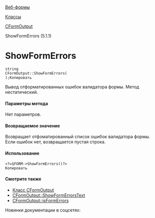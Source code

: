 [Веб-формы](/api_help/form/index.php)

[Классы](/api_help/form/classes/index.php)

[CFormOutput](/api_help/form/classes/cformoutput/index.php)

ShowFormErrors (5.1.1)

ShowFormErrors
==============

```
string
CFormOutput::ShowFormErrors(
);Копировать
```

Вывод отформатированных ошибок валидатора формы. Метод нестатический.

#### Параметры метода

Нет параметров.

#### Возвращаемое значение

Возвращает отфоматированный список ошибок валидатора формы. Если ошибок нет, возвращается пустая строка.

#### Использование

```
<?=$FORM->ShowFormErrors()?>
Копировать
```

#### Смотрите также

- [Класс CFormOutput](/api_help/form/classes/cformoutput/index.php)
- [CFormOutput::ShowFormErrorsText](/api_help/form/classes/cformoutput/showformerrorstext.php)
- [CFormOutput::isFormErrors](/api_help/form/classes/cformoutput/isformerrors.php)

Новинки документации в соцсетях: